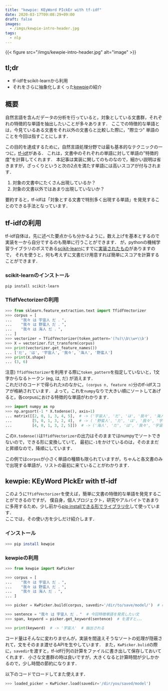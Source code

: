 ```yaml
---
title: "kewpie: KEyWord PIckEr with tf-idf"
date: 2020-03-17T09:08:29+09:00
draft: false
images:
  - /imgs/kewpie-intro-header.jpg 
tags:
  - nlp
---
```


{{< figure src="/imgs/kewpie-intro-header.jpg" alt="image" >}}

## tl;dr  

- tf-idfをscikit-learnから利用
- それをさらに抽象化しまくった[kewpie](https://github.com/tofunlp/kewpie)の紹介


<!--more-->


## 概要

自然言語を含んだデータの分析を行っていると，対象としている文書群，それぞれの特徴的な単語を抽出したいことが多々あります．
ここでの特徴的な単語とは，今見ているある文書をそれ以外の文書らと比較した際に，"際立つ" 単語のことを今回は指すことにします．

この目的を達成するために，自然言語処理分野では最も基本的なテクニックの一つに，[tf-idf](https://en.wikipedia.org/wiki/Tf%E2%80%93idf)がある．
これは，文書中のそれぞれの単語に対して単語の"特徴的度"を計算してくれます．
本記事は実装に関してのものなので，細かい説明は省きますが，ざっくりというと次の2点を満たす単語には高いスコアが付与されます．

1. 対象の文書中にたくさん出現しているか？
2. 対象の文書以外ではあまり出現していないか？

要約すると，tf-idfは「対象とする文書で特別多く出現する単語」を発見することのできる手法となっています．


## tf-idfの利用

tf-idf自体は，先に述べた要点からも分かるように，数え上げを基本とするので実装を一から自分でするのも簡単に行うことができます．
が，pythonの機械学習ライブラリのボスである[scikit-learn](https://scikit-learn.org/stable/)にすでに[実装されたもの](https://scikit-learn.org/stable/modules/generated/sklearn.feature_extraction.text.TfidfVectorizer.html#sklearn-feature-extraction-text-tfidfvectorizer)がありますので，
それを使うと，何も考えずに文書だけ用意すれば簡単にスコアを計算することができます．

### scikit-learnのインストール
```sh
pip install scikit-learn
```

### TfidfVectorizerの利用
```py
>>> from sklearn.feature_extraction.text import TfidfVectorizer
>>> corpus = [
...    "我々 は 宇宙人 だ ．",
...    "我々 は 野蛮人 だ ．",
...    "我々 は 海人 だ ．",
... ]
>>> vectorizer = TfidfVectorizer(token_pattern='(?u)\\b\\w+\\b')
>>> X = vectorizer.fit_transform(corpus)
>>> print(vectorizer.get_feature_names())
... ['だ', 'は', '宇宙人', '我々', '海人', '野蛮人']
>>> print(X.shape)
... (3, 6)
```

注意) `TfidfVectorizer`を利用する際に`token_pattern`を指定していないと，1文字からなるトークン (eg, は, だ) が消えます．  
これだけのコードで得られた`X`のなかに，`(corpus n, feature n)`分のtf-idfスコアが格納されています．
よって，これを`numpy`なりで大きい順にソートしてあげると，各corpusにおける特徴的な単語がわかります．

```py
>>> import numpy as np
>>> np.argsort(-1 * X.todense(), axis=1)
... matrix([[2, 0, 1, 3, 4, 5],  # -> ('宇宙人', 'だ', 'は', '我々', '海人', '野蛮人')
...         [5, 0, 1, 3, 2, 4],  # -> ( '野蛮人', 'だ', 'は', '我々', '宇宙人', '海人')
...         [4, 0, 1, 3, 2, 5]])  # -> ('海人', 'だ', 'は', '我々', '宇宙人', '野蛮人')
```

この`X.todense()`は`TfidfVectorizer`の出力はそのままではnumpyでソートできないので，できる形に変換していて，
最初に`-1`をかけているのは，そのままだと昇順なので，降順にしています．  

この例では`corpus`が小さく単語の種類も限られていますが，ちゃんと各文書のみで出現する単語が，リストの最初に来ていることがわかります．


## kewpie: KEyWord PIckEr with tf-idf
このように`TfidfVectorizer`を使えば，簡単に文書の特徴的な単語を発見することができるのですが，
僕自身，個人プロジェクト，研究やアルバイトであまりに多用するため，少し前から[pip installできる形でライブラリ化](https://github.com/tofunlp/kewpie)して使っています．  
ここでは，その使い方を少しだけ紹介します．

### インストール
```sh
>>> pip install kewpie
```

### kewpieの利用

```py
>>> from kewpie import KwPicker

>>> corpus = [
...    "我々 は 宇宙人 だ ．",
...    "我々 は 野蛮人 だ ．",
...    "我々 は 海人 だ ．",
... ]

>>> picker = KwPicker.build(corpus, savedir='/dir/to/save/model/')  # corpusを渡してBuild

>>> sentence = "我々 は 宇宙人 だ ．"  # 今回特徴単語を発見したい文
>>> span, keyword = picker.get_keyword(sentence)  # を渡すと，，，

>>> print(keyword)  # -> '宇宙人'  # 抽出される
```

コード量はそんなに変わりませんが，実装を間違えそうなソートの処理が隠蔽されて，文をそのまま渡せるAPIを生やしています．
また，`KwPicker.bulid`の際に，`savedir`を渡すと，tf-idf行列の計算をファイルに書き出して保存しておいてくれます．
小さな文書群の時は良いですが，大きくなると計算時間が少しかかるので，少し時間の節約になります．

以下のコードでロードしてまた使えます．

```py
>>> loaded_picker = KwPicker.load(savedir='/dir/you/saved/model')
```
